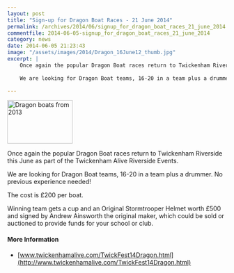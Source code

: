 ```yaml
---
layout: post
title: "Sign-up for Dragon Boat Races - 21 June 2014"
permalink: /archives/2014/06/signup_for_dragon_boat_races_21_june_2014.html
commentfile: 2014-06-05-signup_for_dragon_boat_races_21_june_2014
category: news
date: 2014-06-05 21:23:43
image: "/assets/images/2014/Dragon_16June12_thumb.jpg"
excerpt: |
    Once again the popular Dragon Boat races return to Twickenham Riverside this June as part of the Twickenham Alive Riverside Events. 
    
    We are looking for Dragon Boat teams, 16-20 in a team plus a drummer. No previous experience needed!

---
```


<a href="/assets/images/2014/Dragon_16June12.jpg" title="See larger version of - Dragon boats from 2013"><img src="/assets/images/2014/Dragon_16June12_thumb.jpg" width="150" height="100" alt="Dragon boats from 2013" class="photo right" /></a>

Once again the popular Dragon Boat races return to Twickenham Riverside this June as part of the Twickenham Alive Riverside Events.

We are looking for Dragon Boat teams, 16-20 in a team plus a drummer. No previous experience needed!

The cost is £200 per boat.

Winning team gets a cup and an Original Stormtrooper Helmet worth £500 and signed by Andrew Ainsworth the original maker, which could be sold or auctioned to provide funds for your school or club.

#### More Information

-   [www.twickenhamalive.com/TwickFest14Dragon.html](http://www.twickenhamalive.com/TwickFest14Dragon.html)
